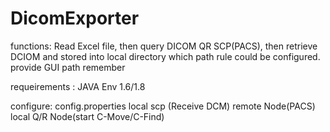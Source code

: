 # DicomExporter
functions:
Read Excel file, then query DICOM QR SCP(PACS), then retrieve DCIOM and stored into local directory which path rule could be configured.
provide GUI
path remember 

requeirements :
JAVA Env 1.6/1.8

configure:
config.properties
local scp (Receive DCM)
remote Node(PACS)
local Q/R Node(start C-Move/C-Find)




